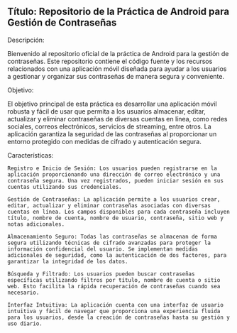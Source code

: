 ## Título: Repositorio de la Práctica de Android para Gestión de Contraseñas

Descripción:

Bienvenido al repositorio oficial de la práctica de Android para la gestión de contraseñas. Este repositorio contiene el código fuente y los recursos relacionados con una aplicación móvil diseñada para ayudar a los usuarios a gestionar y organizar sus contraseñas de manera segura y conveniente.

Objetivo:

El objetivo principal de esta práctica es desarrollar una aplicación móvil robusta y fácil de usar que permita a los usuarios almacenar, editar, actualizar y eliminar contraseñas de diversas cuentas en línea, como redes sociales, correos electrónicos, servicios de streaming, entre otros. La aplicación garantiza la seguridad de las contraseñas al proporcionar un entorno protegido con medidas de cifrado y autenticación segura.

Características:

    Registro e Inicio de Sesión: Los usuarios pueden registrarse en la aplicación proporcionando una dirección de correo electrónico y una contraseña segura. Una vez registrados, pueden iniciar sesión en sus cuentas utilizando sus credenciales.

    Gestión de Contraseñas: La aplicación permite a los usuarios crear, editar, actualizar y eliminar contraseñas asociadas con diversas cuentas en línea. Los campos disponibles para cada contraseña incluyen título, nombre de cuenta, nombre de usuario, contraseña, sitio web y notas adicionales.

    Almacenamiento Seguro: Todas las contraseñas se almacenan de forma segura utilizando técnicas de cifrado avanzadas para proteger la información confidencial del usuario. Se implementan medidas adicionales de seguridad, como la autenticación de dos factores, para garantizar la integridad de los datos.

    Búsqueda y Filtrado: Los usuarios pueden buscar contraseñas específicas utilizando filtros por título, nombre de cuenta o sitio web. Esto facilita la rápida recuperación de contraseñas cuando sea necesario.

    Interfaz Intuitiva: La aplicación cuenta con una interfaz de usuario intuitiva y fácil de navegar que proporciona una experiencia fluida para los usuarios, desde la creación de contraseñas hasta su gestión y uso diario.
